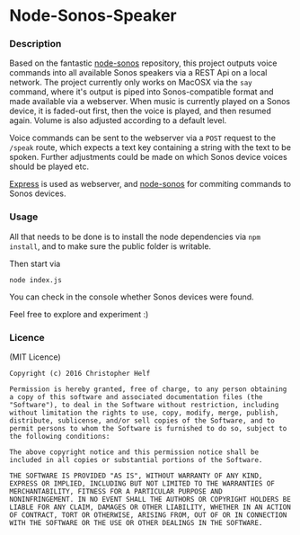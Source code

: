 # Node-Sonos-Speaker

### Description

Based on the fantastic [node-sonos](https://github.com/bencevans/node-sonos) repository, this project outputs voice commands into all available Sonos speakers via a REST Api on a local network. The project currently only works on MacOSX via the `say` command, where it's output is piped into Sonos-compatible format and made available via a webserver. When music is currently played on a Sonos device, it is faded-out first, then the voice is played, and then resumed again. Volume is also adjusted according to a default level. 

Voice commands can be sent to the webserver via a `POST` request to the `/speak` route, which expects a text key containing a string with the text to be spoken. Further adjustments could be made on which Sonos device voices should be played etc. 

[Express](http://expressjs.com/) is used as webserver, and [node-sonos](https://github.com/bencevans/node-sonos) for commiting commands to Sonos devices.

### Usage

All that needs to be done is to install the node dependencies via `npm install`, and to make sure the public folder is writable. 

Then start via

	node index.js
	
You can check in the console whether Sonos devices were found.

Feel free to explore and experiment :)

### Licence

(MIT Licence)

    Copyright (c) 2016 Christopher Helf

    Permission is hereby granted, free of charge, to any person obtaining
    a copy of this software and associated documentation files (the
    "Software"), to deal in the Software without restriction, including
    without limitation the rights to use, copy, modify, merge, publish,
    distribute, sublicense, and/or sell copies of the Software, and to
    permit persons to whom the Software is furnished to do so, subject to
    the following conditions:

    The above copyright notice and this permission notice shall be
    included in all copies or substantial portions of the Software.

    THE SOFTWARE IS PROVIDED "AS IS", WITHOUT WARRANTY OF ANY KIND,
    EXPRESS OR IMPLIED, INCLUDING BUT NOT LIMITED TO THE WARRANTIES OF
    MERCHANTABILITY, FITNESS FOR A PARTICULAR PURPOSE AND
    NONINFRINGEMENT. IN NO EVENT SHALL THE AUTHORS OR COPYRIGHT HOLDERS BE
    LIABLE FOR ANY CLAIM, DAMAGES OR OTHER LIABILITY, WHETHER IN AN ACTION
    OF CONTRACT, TORT OR OTHERWISE, ARISING FROM, OUT OF OR IN CONNECTION
    WITH THE SOFTWARE OR THE USE OR OTHER DEALINGS IN THE SOFTWARE.

